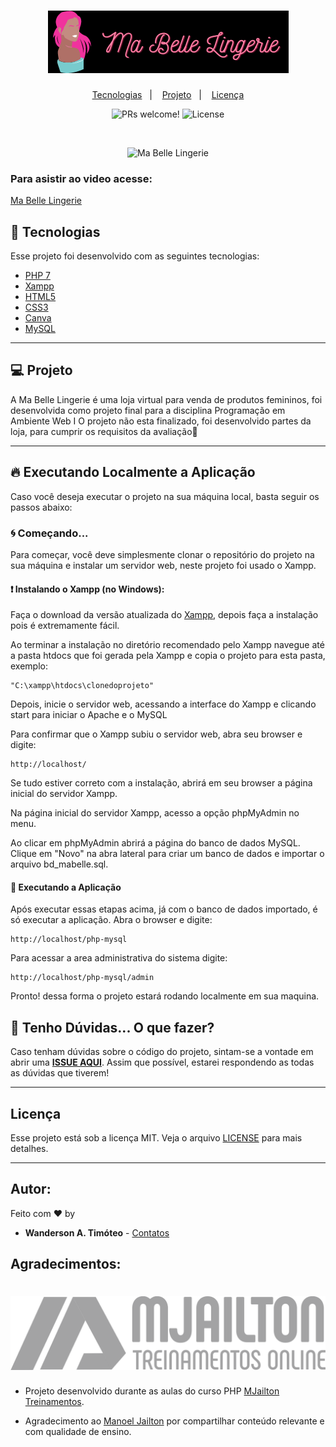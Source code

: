 <h1 align="center">
    <img alt="Ma Belle Lingerie" title="Ma Belle Lingerie" src=".github/ma-belle-lingerie.png" />
</h1>

<p align="center">
  <a href="#-tecnologias">Tecnologias</a>&nbsp;&nbsp;&nbsp;|&nbsp;&nbsp;&nbsp;
  <a href="#-projeto">Projeto</a>&nbsp;&nbsp;&nbsp;|&nbsp;&nbsp;&nbsp;
  <a href="#memo-licença">Licença</a>
</p>

<p align="center">
 <img src="https://img.shields.io/static/v1?label=PRs&message=welcome&color=15C3D6&labelColor=000000" alt="PRs welcome!" />

  <img alt="License" src="https://img.shields.io/static/v1?label=license&message=MIT&color=15C3D6&labelColor=000000">
</p>

<br>
<p align="center">
    <img alt="Ma Belle Lingerie" title="Ma Belle Lingerie" src=".github/Ma-Belle-Lingerie.gif" />
</p>

### Para asistir ao video acesse:

[Ma Belle Lingerie](https://www.youtube.com/watch?v=1SdyJFW_xuQ&t=7s)

## 🚀 Tecnologias

Esse projeto foi desenvolvido com as seguintes tecnologias:

- [PHP 7](https://www.tutorialspoint.com/php7/index.htm)
- [Xampp](https://www.apachefriends.org/pt_br/index.html)
- [HTML5](https://developer.mozilla.org/pt-BR/docs/Web/HTML/HTML5)
- [CSS3](https://www.tutorialspoint.com/css/css3_tutorial.htm)
- [Canva](https://www.canva.com/login)
- [MySQL](https://www.mysql.com/)


---

## 💻 Projeto

A Ma Belle Lingerie é uma loja virtual para venda de produtos femininos, foi desenvolvida como projeto final para a disciplina Programação em Ambiente Web I
O projeto não esta finalizado, foi desenvolvido partes da loja, para cumprir os requisitos da avaliação💜


---

## 🔥 Executando Localmente a Aplicação 

Caso você deseja executar o projeto na sua máquina local, basta seguir os passos abaixo:

### 🌀 Começando... 

Para começar, você deve simplesmente clonar o repositório do projeto na sua máquina e instalar um servidor web, neste projeto foi usado o Xampp.

#### ❗️ Instalando o Xampp (no Windows): 

Faça o download da versão atualizada do [Xampp](https://www.apachefriends.org/pt_br/), depois faça a instalação pois é extremamente fácil.

Ao terminar a instalação no diretório recomendado pelo Xampp navegue até a pasta htdocs que foi gerada pela Xampp e copia o projeto para esta pasta, exemplo:

```
"C:\xampp\htdocs\clonedoprojeto"
```

Depois, inicie o servidor web, acessando a interface do Xampp e clicando start para iniciar o Apache e o MySQL

Para confirmar que o Xampp subiu o servidor web, abra seu browser e digite:

```
http://localhost/
```
Se tudo estiver correto com a instalação, abrirá em seu browser a página inicial do servidor Xampp.

Na página inicial do servidor Xampp, acesso a opção phpMyAdmin no menu.

Ao clicar em phpMyAdmin abrirá a página do banco de dados MySQL. Clique em "Novo" na abra lateral para criar um banco de dados e importar o arquivo bd_mabelle.sql.

#### 💨 Executando a Aplicação 

Após executar essas etapas acima, já com o banco de dados importado, é só executar a aplicação.
Abra o browser e digite:
```
http://localhost/php-mysql
```
Para acessar a area administrativa do sistema digite:

```
http://localhost/php-mysql/admin
```

Pronto! dessa forma o projeto estará rodando localmente em sua maquina.


## 🚩 Tenho Dúvidas... O que fazer? 

Caso tenham dúvidas sobre o código do projeto, sintam-se a vontade em abrir uma **[ISSUE AQUI](https://github.com/Wanderson-A-Timoteo/php-mysql/issues)**. Assim que possível, estarei respondendo as todas as dúvidas que tiverem!

---

##  Licença

Esse projeto está sob a licença MIT. Veja o arquivo [LICENSE](LICENSE.md) para mais detalhes.

---

## Autor:
Feito com ♥ by
* **Wanderson A. Timóteo** - [Contatos](https://wanderson.ga)

## Agradecimentos:
<h1 align="center">
    <img alt="Manoel Jailton" title="Manoel Jailton" src=".github/Manoel-Jailton.png" />
</h1>

* Projeto desenvolvido durante as aulas do curso PHP [MJailton Treinamentos](https://mjailton.com.br/site/). 

* Agradecimento ao [Manoel Jailton](https://mjailton.com.br/gratis/) por compartilhar conteúdo relevante e com qualidade de ensino.


